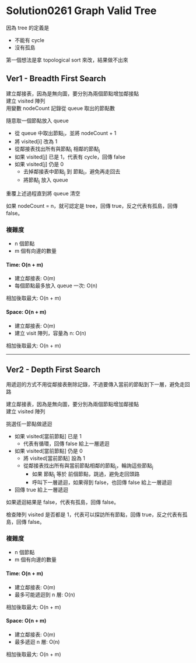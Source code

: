 # Solution0261 Graph Valid Tree

因為 tree 的定義是
- 不能有 cycle
- 沒有孤島

第一個想法是拿 topological sort 來改，結果做不出來

## Ver1 - Breadth First Search

建立鄰接表，因為是無向圖，要分別為兩個節點增加鄰接點  
建立 visited 陣列  
用變數 nodeCount 記錄從 queue 取出的節點數

隨意取一個節點放入 queue

- 從 queue 中取出節點<sub>i</sub>，並將 nodeCount + 1
- 將 visited[i] 改為 1
- 從鄰接表找出所有與節點<sub>i</sub> 相鄰的節點<sub>j</sub>
- 如果 visited[j] 已是 1，代表有 cycle，回傳 false
- 如果 visited[j] 仍是 0
  - 去掉鄰接表中節點<sub>j</sub> 到 節點<sub>i</sub>，避免再走回去
  - 將節點<sub>j</sub> 放入 queue

重覆上述過程直到將 queue 清空

如果 nodeCount = n，就可認定是 tree，回傳 true，反之代表有孤島，回傳 false。

### 複雜度
- n 個節點
- m 個有向邊的數量

#### Time: O(n + m)
- 建立鄰接表: O(m)
- 每個節點最多放入 queue 一次: O(n)

相加後取最大: O(n + m)

#### Space: O(n + m)
- 建立鄰接表: O(m)
- 建立 visit 陣列，容量為 n: O(n)

相加後取最大: O(n + m)

---

## Ver2 - Depth First Search

用遞迴的方式不用從鄰接表刪除記錄，不過要傳入當前的節點到下一層，避免走回路

建立鄰接表，因為是無向圖，要分別為兩個節點增加鄰接點  
建立 visited 陣列

挑選任一節點做遞迴
- 如果 visited[當前節點] 已是 1
  - 代表有循環，回傳 false 給上一層遞迴
- 如果 visited[當前節點] 仍是 0
  - 將 visited[當前節點] 設為 1
  - 從鄰接表找出所有與當前節點相鄰的節點<sub>j</sub>，輪詢這些節點<sub>j</sub>
    - 如果 節點<sub>j</sub> 等於 前個節點，跳過，避免走回頭路
    - 呼叫下一層遞迴，如果得到 false，也回傳 false 給上一層遞迴
- 回傳 true 給上一層遞迴

如果遞迴結果是 false，代表有孤島，回傳 false。

檢查陣列 visited 是否都是 1，代表可以探訪所有節點，回傳 true，反之代表有孤島，回傳 false。

### 複雜度
- n 個節點
- m 個有向邊的數量

#### Time: O(n + m)
- 建立鄰接表: O(m)
- 最多可能遞迴到 n 層: O(n)

相加後取最大: O(n + m)

#### Space: O(n + m)
- 建立鄰接表: O(m)
- 最多遞迴 n 層: O(n)

相加後取最大: O(n + m)